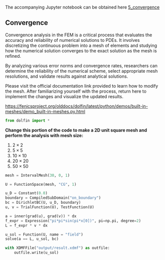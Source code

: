 The accompanying Jupyter notebook can be obtained here [5_convergence](../../../../../src/day-1/exercises/5_convergence.ipynb)

## Convergence

Convergence analysis in the FEM is a critical process that evaluates the accuracy and reliability of numerical solutions to PDEs. It involves discretizing the continuous problem into a mesh of elements and studying how the numerical solution converges to the exact solution as the mesh is refined. 

By analyzing various error norms and convergence rates, researchers can determine the reliability of the numerical scheme, select appropriate mesh resolutions, and validate results against analytical solutions. 

Please visit the official documentation link provided to learn how to modify the mesh. After familiarizing yourself with the process, return here to implement the changes and visualize the updated results.

<https://fenicsproject.org/olddocs/dolfin/latest/python/demos/built-in-meshes/demo_built-in-meshes.py.html>


```python
from dolfin import *
```

**Change this portion of the code to make a 2D unit square mesh and perform the analysis with mesh size:**
1. $2\times 2$
2. $5\times 5$
3. $10\times 10$
4. $20\times 20$
5. $50\times 50$


```python
mesh = IntervalMesh(30, 0, 1)
```


```python
U = FunctionSpace(mesh, "CG", 1)

u_D = Constant(0.0)
boundary = CompiledSubDomain("on_boundary")
bc = DirichletBC(U, u_D, boundary)
u, v = TrialFunction(U), TestFunction(U)

a = inner(grad(u), grad(v)) * dx
f_expr = Expression("pi*pi*sin(pi*x[0])", pi=np.pi, degree=2)
L = f_expr * v * dx

u_sol = Function(U, name = "field")
solve(a == L, u_sol, bc)

with XDMFFile("output/result.xdmf") as outfile:
    outfile.write(u_sol)
```
